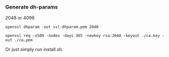 ### Generate dh-params

2048 or 4096

```
openssl dhparam -out ssl-dhparam.pem 2048
```

```
openssl req -x509 -nodes -days 365 -newkey rsa:2048 -keyout ./ca.key -out ./ca.pem
```

Or just simply run install.sh.
